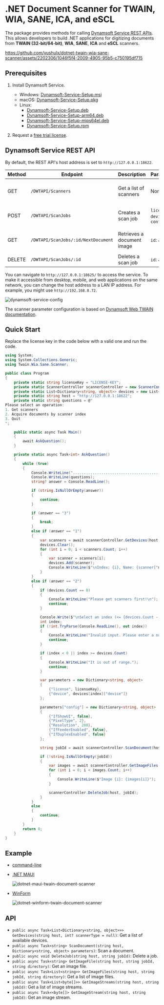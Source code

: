 # .NET Document Scanner for TWAIN, WIA, SANE, ICA, and eSCL
The package provides methods for calling [Dynamsoft Service REST APIs](https://www.dynamsoft.com/blog/announcement/dynamsoft-service-restful-api/). This allows developers to build .NET applications for digitizing documents from **TWAIN (32-bit/64-bit)**, **WIA**, **SANE**, **ICA** and **eSCL** scanners.

https://github.com/yushulx/dotnet-twain-wia-sane-scanner/assets/2202306/1046f5f4-2009-4905-95b5-c750195df715

## Prerequisites
1. Install Dynamsoft Service.
    - Windows: [Dynamsoft-Service-Setup.msi](https://demo.dynamsoft.com/DWT/DWTResources/dist/DynamsoftServiceSetup.msi)
    - macOS: [Dynamsoft-Service-Setup.pkg](https://demo.dynamsoft.com/DWT/DWTResources/dist/DynamsoftServiceSetup.pkg)
    - Linux: 
        - [Dynamsoft-Service-Setup.deb](https://demo.dynamsoft.com/DWT/DWTResources/dist/DynamsoftServiceSetup.deb)
        - [Dynamsoft-Service-Setup-arm64.deb](https://demo.dynamsoft.com/DWT/DWTResources/dist/DynamsoftServiceSetup-arm64.deb)
        - [Dynamsoft-Service-Setup-mips64el.deb](https://demo.dynamsoft.com/DWT/DWTResources/dist/DynamsoftServiceSetup-mips64el.deb)
        - [Dynamsoft-Service-Setup.rpm](https://demo.dynamsoft.com/DWT/DWTResources/dist/DynamsoftServiceSetup.rpm)
        
2. Request a [free trial license](https://www.dynamsoft.com/customer/license/trialLicense?product=dwt).

## Dynamsoft Service REST API
By default, the REST API's host address is set to `http://127.0.0.1:18622`. 

| Method | Endpoint        | Description                   | Parameters                         | Response                      |
|--------|-----------------|-------------------------------|------------------------------------|-------------------------------|
| GET    | `/DWTAPI/Scanners`    | Get a list of scanners  | None                               | `200 OK` with scanner list       |
| POST   | `/DWTAPI/ScanJobs`    | Creates a scan job      | `license`, `device`, `config`      | `201 Created` with job ID    |
| GET    | `/DWTAPI/ScanJobs/:id/NextDocument`| Retrieves a document image     | `id`: Job ID   | `200 OK` with image stream    |
| DELETE | `/DWTAPI/ScanJobs/:id`| Deletes a scan job       | `id`: Job ID                      | `200 OK`              |

You can navigate to `http://127.0.0.1:18625/` to access the service. To make it accessible from desktop, mobile, and web applications on the same network, you can change the host address to a LAN IP address. For example, you might use `http://192.168.8.72`.

![dynamsoft-service-config](https://user-images.githubusercontent.com/2202306/266243200-e2b1292e-dfbd-4821-bf41-70e2847dd51e.png)

The scanner parameter configuration is based on [Dynamsoft Web TWAIN documentation](https://www.dynamsoft.com/web-twain/docs/info/api/Interfaces.html#DeviceConfiguration). 

## Quick Start
Replace the license key in the code below with a valid one and run the code.

```csharp
using System;
using System.Collections.Generic;
using Twain.Wia.Sane.Scanner;

public class Program
{
    private static string licenseKey = "LICENSE-KEY";
    private static ScannerController scannerController = new ScannerController();
    private static List<Dictionary<string, object>> devices = new List<Dictionary<string, object>>();
    private static string host = "http://127.0.0.1:18622";
    private static string questions = @"
Please select an operation:
1. Get scanners
2. Acquire documents by scanner index
3. Quit
";

    public static async Task Main()
    {
        await AskQuestion();
    }

    private static async Task<int> AskQuestion()
    {
        while (true)
        {
            Console.WriteLine(".............................................");
            Console.WriteLine(questions);
            string? answer = Console.ReadLine();

            if (string.IsNullOrEmpty(answer))
            {
                continue;
            }

            if (answer == "3")
            {
                break;
            }
            else if (answer == "1")
            {
                var scanners = await scannerController.GetDevices(host, ScannerType.TWAINSCANNER | ScannerType.TWAINX64SCANNER);
                devices.Clear();
                for (int i = 0; i < scanners.Count; i++)
                {
                    var scanner = scanners[i];
                    devices.Add(scanner);
                    Console.WriteLine($"\nIndex: {i}, Name: {scanner["name"]}");
                }
            }
            else if (answer == "2")
            {
                if (devices.Count == 0)
                {
                    Console.WriteLine("Please get scanners first!\n");
                    continue;
                }

                Console.Write($"\nSelect an index (<= {devices.Count - 1}): ");
                int index;
                if (!int.TryParse(Console.ReadLine(), out index))
                {
                    Console.WriteLine("Invalid input. Please enter a number.");
                    continue;
                }

                if (index < 0 || index >= devices.Count)
                {
                    Console.WriteLine("It is out of range.");
                    continue;
                }

                var parameters = new Dictionary<string, object>
                {
                    {"license", licenseKey},
                    {"device", devices[index]["device"]}
                };

                parameters["config"] = new Dictionary<string, object>
                {
                    {"IfShowUI", false},
                    {"PixelType", 2},
                    {"Resolution", 200},
                    {"IfFeederEnabled", false},
                    {"IfDuplexEnabled", false}
                };

                string jobId = await scannerController.ScanDocument(host, parameters);

                if (!string.IsNullOrEmpty(jobId))
                {
                    var images = await scannerController.GetImageFiles(host, jobId, "./");
                    for (int i = 0; i < images.Count; i++)
                    {
                        Console.WriteLine($"Image {i}: {images[i]}");
                    }

                    scannerController.DeleteJob(host, jobId);
                }
            }
            else
            {
                continue;
            }
        }
        return 0;
    }
}
```

## Example
- [command-line](https://github.com/yushulx/dotnet-twain-wia-sane-scanner/tree/main/examples/command-line)
- [.NET MAUI](https://github.com/yushulx/dotnet-twain-wia-sane-scanner/tree/main/examples/MauiAppDocScan)
  
    ![dotnet-maui-twain-document-scanner](https://github.com/yushulx/dotnet-twain-wia-sane-scanner/assets/2202306/5df6b2de-80f0-45b7-b8f9-3a394c07153c)


- [WinForm](https://github.com/yushulx/dotnet-twain-wia-sane-scanner/tree/main/examples/WinFormsDocScan)
  
    ![dotnet-winform-twain-document-scanner](https://user-images.githubusercontent.com/2202306/273767486-c79fe659-9049-4ee8-b76a-24881d48140c.png)


## API
- `public async Task<List<Dictionary<string, object>>> GetDevices(string host, int? scannerType = null)`: Get a list of available devices.
- `public async Task<string> ScanDocument(string host, Dictionary<string, object> parameters)`: Scan a document.
- `public async void DeleteJob(string host, string jobId)`: Delete a job.
- `public async Task<string> GetImageFile(string host, string jobId, string directory)`: Get an image file.
- `public async Task<List<string>> GetImageFiles(string host, string jobId, string directory)`: Get a list of image files.
- `public async Task<List<byte[]>> GetImageStreams(string host, string jobId)`: Get a list of image streams.
- `public async Task<<byte[]> GetImageStream(string host, string jobId)`: Get an image stream.



